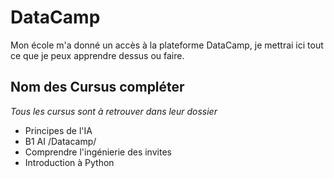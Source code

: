 # DataCamp  
Mon école m'a donné un accès à la plateforme DataCamp, je mettrai ici tout ce que je peux apprendre dessus ou faire.  

## Nom des Cursus compléter
*Tous les cursus sont à retrouver dans leur dossier*
- Principes de l'IA
- B1 AI /Datacamp/
- Comprendre l'ingénierie des invites
- Introduction à Python
